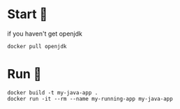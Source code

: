 # Start 🌟

if you haven't get openjdk
```
docker pull openjdk
```


# Run 🚀 
```
docker build -t my-java-app .
docker run -it --rm --name my-running-app my-java-app
```